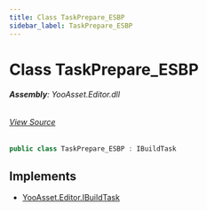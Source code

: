 ```yaml
---
title: Class TaskPrepare_ESBP
sidebar_label: TaskPrepare_ESBP
---
```

# Class TaskPrepare_ESBP


###### **Assembly**: YooAsset.Editor.dll
###### [View Source](https://github.com/tuyoogame/YooAsset-Samples.git/blob/main/Assets/YooAsset/Editor/AssetBundleBuilder/BuildPipeline/EditorSimulateBuildPipeline/BuildTasks/TaskPrepare_ESBP.cs#L6)
```csharp title="Declaration"
public class TaskPrepare_ESBP : IBuildTask
```

## Implements

* [YooAsset.Editor.IBuildTask](../YooAsset.Editor/IBuildTask.md)
